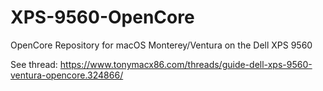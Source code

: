 # XPS-9560-OpenCore
OpenCore Repository for macOS Monterey/Ventura on the Dell XPS 9560

See thread: https://www.tonymacx86.com/threads/guide-dell-xps-9560-ventura-opencore.324866/
